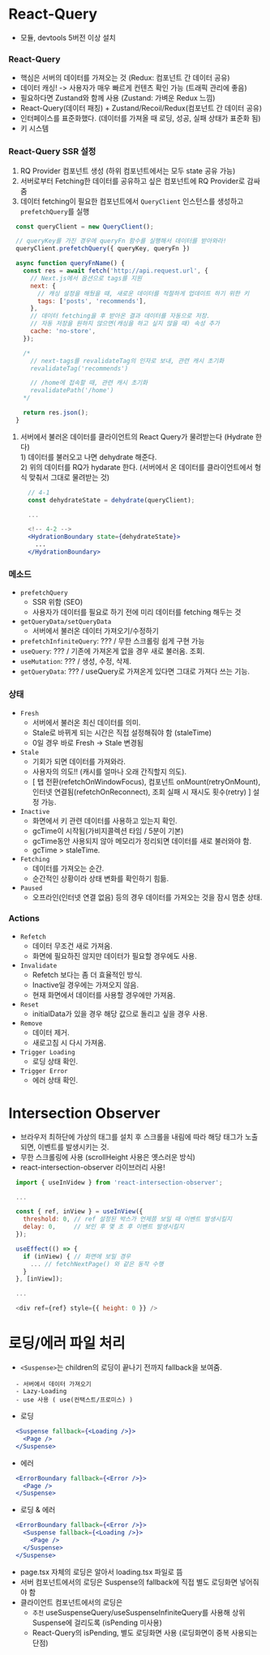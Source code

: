 # React-Query
  * 모듈, devtools 5버전 이상 설치

### React-Query
  - 핵심은 서버의 데이터를 가져오는 것 (Redux: 컴포넌트 간 데이터 공유)
  - 데이터 캐싱! -> 사용자가 매우 빠르게 컨텐츠 확인 가능 (트래픽 관리에 좋음)
  - 필요하다면 Zustand와 함께 사용 (Zustand: 가벼운 Redux 느낌)
  - React-Query(데이터 패칭) + Zustand/Recoil/Redux(컴포넌트 간 데이터 공유)
  - 인터페이스를 표준화했다. (데이터를 가져올 때 로딩, 성공, 실패 상태가 표준화 됨)
  - 키 시스템

### React-Query SSR 설정
  1. RQ Provider 컴포넌트 생성 (하위 컴포넌트에서는 모두 state 공유 가능)
  2. 서버로부터 Fetching한 데이터를 공유하고 싶은 컴포넌트에 RQ Provider로 감싸줌
  3. 데이터 fetching이 필요한 컴포넌트에서 `QueryClient` 인스턴스를 생성하고 `prefetchQuery`를 실행
  ```javascript
    const queryClient = new QueryClient();

    // queryKey를 가진 경우에 queryFn 함수를 실행해서 데이터를 받아와라!
    queryClient.prefetchQuery({ queryKey, queryFn })
  ```

  ```javascript
    async function queryFnName() {
      const res = await fetch('http://api.request.url', {
        // Next.js에서 옵션으로 tags를 지원
        next: { 
          // 캐싱 설정을 해뒀을 때, 새로운 데이터를 적절하게 업데이트 하기 위한 키
          tags: ['posts', 'recommends'], 
        },  
        // 데이터 fetching을 후 받아온 결과 데이터를 자동으로 저장.
        // 자동 저장을 원하지 않으면(캐싱을 하고 싶지 않을 때) 속성 추가
        cache: 'no-store',
      });

      /*
        // next-tags를 revalidateTag의 인자로 보내, 관련 캐시 초기화
        revalidateTag('recommends')

        // /home에 접속할 때, 관련 캐시 초기화
        revalidatePath('/home')
      */

      return res.json();
    }
  ```   
  1. 서버에서 불러온 데이터를 클라이언트의 React Query가 물려받는다 (Hydrate 한다)   
    1) 데이터를 불러오고 나면 dehydrate 해준다.   
    2) 위의 데이터를 RQ가 hydarate 한다. (서버에서 온 데이터를 클라이언트에서 형식 맞춰서 그대로 물려받는 것)   
      ```jsx
        // 4-1
        const dehydrateState = dehydrate(queryClient);

        ...

        <!-- 4-2 -->
        <HydrationBoundary state={dehydrateState}>
          ...
        </HydrationBoundary>
      ```   

### 메소드
  * `prefetchQuery`
    - SSR 위함 (SEO)
    - 사용자가 데이터를 필요로 하기 전에 미리 데이터를 fetching 해두는 것
  * `getQueryData/setQueryData`
    - 서버에서 불러온 데이터 가져오기/수정하기
  * `prefetchInfiniteQuery`: ??? / 무한 스크롤링 쉽게 구현 가능
  * `useQuery`: ??? / 기존에 가져온게 없을 경우 새로 불러옴. 조회.
  * `useMutation`: ??? / 생성, 수정, 삭제.
  * `getQueryData`: ??? / useQuery로 가져온게 있다면 그대로 가져다 쓰는 기능.

### 상태
  * `Fresh`   
    - 서버에서 불러온 최신 데이터를 의미. 
    - Stale로 바뀌게 되는 시간은 직접 설정해줘야 함 (staleTime)
    - 0일 경우 바로 Fresh -> Stale 변경됨
  * `Stale`   
    - 기회가 되면 데이터를 가져와라. 
    - 사용자의 의도!! (캐시를 얼마나 오래 간직할지 의도). 
    - [ 탭 전환(refetchOnWindowFocus), 컴포넌트 onMount(retryOnMount), 인터넷 연결됨(refetchOnReconnect), 조회 실패 시 재시도 횟수(retry) ] 설정 가능. 
  * `Inactive`   
    - 화면에서 키 관련 데이터를 사용하고 있는지 확인. 
    - gcTime이 시작됨(가비지콜렉션 타임 / 5분이 기본)
    - gcTime동안 사용되지 않아 메모리가 정리되면 데이터를 새로 불러와야 함. 
    - gcTime > staleTime.
  * `Fetching`   
    - 데이터를 가져오는 순간. 
    - 순간적인 상황이라 상태 변화를 확인하기 힘듦.
  * `Paused`   
    - 오프라인(인터넷 연결 없음) 등의 경우 데이터를 가져오는 것을 잠시 멈춘 상태. 

### Actions
  * `Refetch`   
    - 데이터 무조건 새로 가져옴. 
    - 화면에 필요하진 않지만 데이터가 필요할 경우에도 사용.
  * `Invalidate`   
    - Refetch 보다는 좀 더 효율적인 방식. 
    - Inactive일 경우에는 가져오지 않음. 
    - 현재 화면에서 데이터를 사용할 경우에만 가져옴.
  * `Reset`   
    - initialData가 있을 경우 해당 값으로 돌리고 싶을 경우 사용.
  * `Remove`   
    - 데이터 제거. 
    - 새로고침 시 다시 가져옴.
  * `Trigger Loading`   
    - 로딩 상태 확인.
  * `Trigger Error`   
    - 에러 상태 확인.


# Intersection Observer
  - 브라우저 최하단에 가상의 태그를 설치 후 스크롤을 내림에 따라 해당 태그가 노출되면, 이벤트를 발생시키는 것.
  - 무한 스크롤링에 사용 (scrollHeight 사용은 옛스러운 방식)
  - react-intersection-observer 라이브러리 사용!
  ```javascript
    import { useInVidew } from 'react-intersection-observer';

    ...

    const { ref, inView } = useInView({
      threshold: 0, // ref 설정된 박스가 언제쯤 보일 때 이벤트 발생시킬지
      delay: 0,     // 보인 후 몇 초 후 이벤트 발생시킬지
    });

    useEffect(() => {
      if (inView) { // 화면에 보일 경우
        ... // fetchNextPage() 와 같은 동작 수행
      }
    }, [inView]);

    ...

    <div ref={ref} style={{ height: 0 }} />
  ```

# 로딩/에러 파일 처리
  - `<Suspense>`는 children의 로딩이 끝나기 전까지 fallback을 보여줌.
  ```
    - 서버에서 데이터 가져오기
    - Lazy-Loading
    - use 사용 ( use(컨택스트/프로미스) )
  ```
  - 로딩
  ```jsx
    <Suspense fallback={<Loading />}>
      <Page />
    </Suspense>
  ```
  - 에러
  ```jsx
    <ErrorBoundary fallback={<Error />}>
      <Page />
    </Suspense>
  ```
  - 로딩 & 에러
  ```jsx
    <ErrorBoundary fallback={<Error />}>
      <Suspense fallback={<Loading />}>
        <Page />
      </Suspense>
    </Suspense>
  ```
  - page.tsx 자체의 로딩은 알아서 loading.tsx 파일로 뜸
  - 서버 컴포넌트에서의 로딩은 Suspense의 fallback에 직접 별도 로딩화면 넣어줘야 함
  - 클라이언트 컴포넌트에서의 로딩은 
    * `추천` useSuspenseQuery/useSuspenseInfiniteQuery를 사용해 상위 Suspense에 걸리도록 (isPending 미사용)
    * React-Query의 isPending, 별도 로딩화면 사용 (로딩화면이 중복 사용되는 단점)